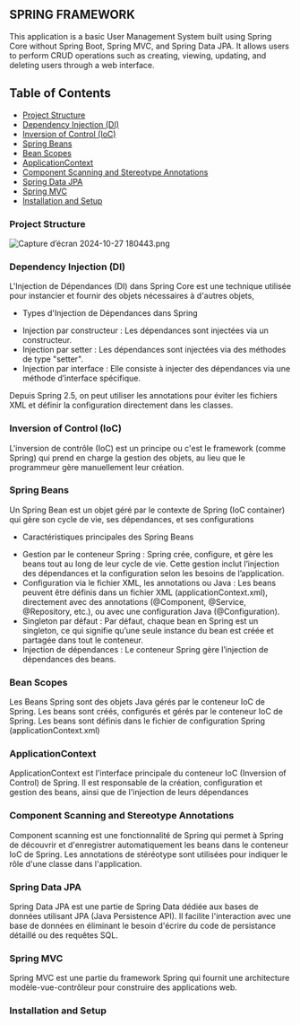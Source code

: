 ## SPRING FRAMEWORK

This application is a basic User Management System
built using Spring Core without Spring Boot,
Spring MVC, and Spring Data JPA. It allows users to perform CRUD operations
such as creating, viewing, updating, and deleting users through a web interface.

## Table of Contents
- [Project Structure](#project-structure)
- [Dependency Injection (DI)](#dependency-injection-di)
- [Inversion of Control (IoC)](#inversion-of-control-ioc)
- [Spring Beans](#spring-beans)
- [Bean Scopes](#bean-scopes)
- [ApplicationContext](#applicationcontext)
- [Component Scanning and Stereotype Annotations](#component-scanning-and-stereotype-annotations)
- [Spring Data JPA](#spring-data-jpa)
- [Spring MVC](#spring-mvc)
- [Installation and Setup](#installation-and-setup)

### Project Structure

![Capture d’écran 2024-10-27 180443.png](..%2F..%2FUsers%2FYoucode%2FDownloads%2FCapture%20d%92%E9cran%202024-10-27%20180443.png)

### Dependency Injection (DI)
L'Injection de Dépendances (DI) dans Spring Core est une technique utilisée pour instancier et fournir des objets nécessaires à d'autres objets,
* Types d'Injection de Dépendances dans Spring
 - Injection par constructeur : Les dépendances sont injectées via un constructeur.
 - Injection par setter : Les dépendances sont injectées via des méthodes de type "setter".
 - Injection par interface : Elle consiste à injecter des dépendances via une méthode d’interface spécifique.

Depuis Spring 2.5, on peut utiliser les annotations pour éviter les fichiers XML et définir la configuration directement dans les classes.

### Inversion of Control (IoC)
L'inversion de contrôle (IoC) est un principe ou c'est le framework (comme Spring) qui prend en charge la gestion des objets, au lieu que le programmeur gère manuellement leur création.
### Spring Beans
Un Spring Bean est un objet géré par le contexte de Spring (IoC container) qui gère son cycle de vie, ses dépendances, et ses configurations

* Caractéristiques principales des Spring Beans
 - Gestion par le conteneur Spring : Spring crée, configure, et gère les beans tout au long de leur cycle de vie. Cette gestion inclut l’injection des dépendances et la configuration selon les besoins de l’application.
 - Configuration via le fichier XML, les annotations ou Java : Les beans peuvent être définis dans un fichier XML (applicationContext.xml), directement avec des annotations (@Component, @Service, @Repository, etc.), ou avec une configuration Java (@Configuration).
 - Singleton par défaut : Par défaut, chaque bean en Spring est un singleton, ce qui signifie qu’une seule instance du bean est créée et partagée dans tout le conteneur.
 - Injection de dépendances : Le conteneur Spring gère l’injection de dépendances des beans.

### Bean Scopes
Les Beans Spring sont des objets Java gérés par le conteneur IoC de Spring. Les beans sont créés, configurés et gérés par le conteneur IoC de Spring. Les beans sont définis dans le fichier de configuration Spring (applicationContext.xml)

### ApplicationContext
ApplicationContext est l'interface principale du conteneur IoC (Inversion of Control) de Spring. Il est responsable de la création, configuration et gestion des beans, ainsi que de l'injection de leurs dépendances

### Component Scanning and Stereotype Annotations
Component scanning est une fonctionnalité de Spring qui permet à Spring de découvrir et d'enregistrer automatiquement les beans dans le conteneur IoC de Spring. Les annotations de stéréotype sont utilisées pour indiquer le rôle d'une classe dans l'application.
### Spring Data JPA
Spring Data JPA est une partie de Spring Data dédiée aux bases de données utilisant JPA (Java Persistence API). Il facilite l'interaction avec une base de données en éliminant le besoin d'écrire du code de persistance détaillé ou des requêtes SQL.
### Spring MVC
Spring MVC est une partie du framework Spring qui fournit une architecture modèle-vue-contrôleur pour construire des applications web. 
### Installation and Setup